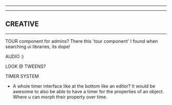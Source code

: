 --------------------------------------------------------------------------------------
--------------------------------------------------------------------------------------
CREATIVE
--------------------------------------------------------------------------------------
--------------------------------------------------------------------------------------

TOUR component for admins? There this 'tour component' I found when searching ui libraries, its dope!

AUDIO :)

LOOK @ TWEENS?

TIMER SYSTEM
 - A whole timer interface like at the bottom like an editor?
  It would be awesome to also be able to have a timer for the properties of an object. Where u can morph their property over time.